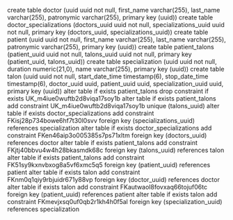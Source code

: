 create table doctor (uuid uuid not null, first_name varchar(255), last_name varchar(255), patronymic varchar(255), primary key (uuid))
create table doctor_specializations (doctors_uuid uuid not null, specializations_uuid uuid not null, primary key (doctors_uuid, specializations_uuid))
create table patient (uuid uuid not null, first_name varchar(255), last_name varchar(255), patronymic varchar(255), primary key (uuid))
create table patient_talons (patient_uuid uuid not null, talons_uuid uuid not null, primary key (patient_uuid, talons_uuid))
create table specialization (uuid uuid not null, duration numeric(21,0), name varchar(255), primary key (uuid))
create table talon (uuid uuid not null, start_date_time timestamp(6), stop_date_time timestamp(6), doctor_uuid uuid, patient_uuid uuid, specialization_uuid uuid, primary key (uuid))
alter table if exists patient_talons drop constraint if exists UK_m4iue0wuftb2d8viqa17soy1b
alter table if exists patient_talons add constraint UK_m4iue0wuftb2d8viqa17soy1b unique (talons_uuid)
alter table if exists doctor_specializations add constraint FKisj28p734bowe6hf7t30l0svv foreign key (specializations_uuid) references specialization
alter table if exists doctor_specializations add constraint FKen46aip3o005385s7ps71xltm foreign key (doctors_uuid) references doctor
alter table if exists patient_talons add constraint FKjtj40bbvu4w4h28bkasmdk68c foreign key (talons_uuid) references talon
alter table if exists patient_talons add constraint FK51sy9kxnvbxog8a5vf6xmc5q5 foreign key (patient_uuid) references patient
alter table if exists talon add constraint FKnm0q1qiy9rbjuidr671y88vp foreign key (doctor_uuid) references doctor
alter table if exists talon add constraint FKautwaol8fovxaq66tojuf06tc foreign key (patient_uuid) references patient
alter table if exists talon add constraint FKmevjxsq0uf0qb2r1kh4h0f5al foreign key (specialization_uuid) references specialization
